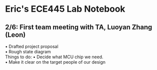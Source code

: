 # Eric's ECE445 Lab Notebook

## 2/6: First team meeting with TA, Luoyan Zhang (Leon)
  •  Drafted project proposal <br>
  •  Rough state diagram <br>
  Things to do:
  •  Decide what MCU chip we need. <br>
  •  Make it clear on the target people of our design <br>
  
  

